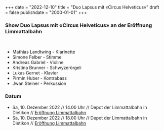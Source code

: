 ﻿+++
date = "2022-12-10"
title = "Duo Lapsus mit «Circus Helveticus»"
draft = false
publishdate = "2000-01-01"
+++

### Show Duo Lapsus mit «Circus Helveticus» an der Eröffnung Limmattalbahn

<br>

* Mathias Landtwing - Klarinette
* Simone Felber - Stimme
* Andreas Gabriel - Violine
* Kristina Brunner - Schwyzerörgeli
* Lukas Gernet - Klavier
* Pirmin Huber - Kontrabass
* Jwan Steiner - Perkussion


### Datum

* Sa, 10. Dezember 2022 // 14.00 Uhr // Depot der Limmattalbahn in Dietikon // [Eröffnung Limmattalbahn](https://www.limmattalbahn.ch/home/organisation/Eroeffnungsfest.html)
* Sa, 10. Dezember 2022 // 18.00 Uhr // Depot der Limmattalbahn in Dietikon // [Eröffnung Limmattalbahn](https://www.limmattalbahn.ch/home/organisation/Eroeffnungsfest.html)
